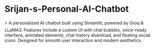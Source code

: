 # Srijan-s-Personal-AI-Chatbot
⚡ A personalized AI chatbot built using Streamlit, powered by Groq &amp; LLaMA3. Features include a custom UI with chat bubbles, voice-ready interface, animated elements, chat history download, and floating social icons. Designed for smooth user interaction and modern aesthetics.
